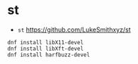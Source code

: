 # st

- `st` https://github.com/LukeSmithxyz/st

```
dnf install libX11-devel
dnf install libXft-devel
dnf install harfbuzz-devel
```
